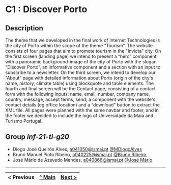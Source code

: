 # C1 : Discover Porto

## Description

The theme that we developed in the final work of Internet Technologies is the city of Porto within the scope of the theme “Tourism”. The website consists of four pages that aim to promote tourism in the "Invicta" city.
On the first screen (landing page) we intend to present a “hero” component with a panoramic background-image of the city of Porto with the slogan “Discover Porto”, an informative component and a section with an input to subscribe to a newsletter.
On the third screen, we intend to develop our “About” page with detailed information about Porto (origin of the city's name, history, climate table) using blockquote and table elements.
The fourth and final screen will be the Contact page, consisting of a contact form with the following inputs: name, email, number, company name, country, message, accept terms, send; a component with the website's contact details (eg office location) and a “download” button to extract the XML file.
All pages were planned with the same navbar and footer, and in the footer we decided to include the logo of Universidade da Maia and Turismo Portugal.

## Group _inf-21-ti-g20_

- Diogo José Queirós Alves, a041050@ismai.pt [@MDiogoAlves](https://github.com/Diogojqalves)
- Bruno Manuel Pinto Ribeiro, a040225@ismai.pt [@Bruno Ribeiro](https://github.com/a040225),
- José Mário de Azevedo Mendes, a040866@ismai.pt [@José Mário](https://github.com/a040866)

---

| < Previous | [^ Main](../../../) | [Next >](c2.md) |
| :--------- | :-----------------: | --------------: |
